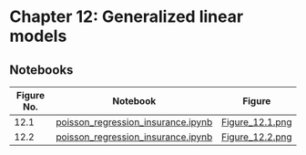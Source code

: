
# Chapter 12: Generalized linear models

## Notebooks

|Figure No. | Notebook | Figure |
|--|--|--|
| 12.1 | [poisson_regression_insurance.ipynb](poisson_regression_insurance.ipynb) | [Figure_12.1.png](https://github.com/probml/pml-book/blob/main/book1-figures/Figure_12.1.png)<br/> |
| 12.2 | [poisson_regression_insurance.ipynb](poisson_regression_insurance.ipynb) | [Figure_12.2.png](https://github.com/probml/pml-book/blob/main/book1-figures/Figure_12.2.png)<br/> |
